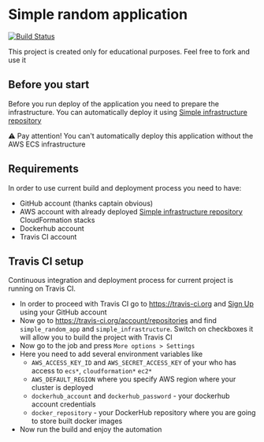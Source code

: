 # Simple random application
[![Build Status](https://travis-ci.org/99stealth/simple_random_app.svg?branch=master)](https://travis-ci.org/99stealth/simple_random_app)

This project is created only for educational purposes. Feel free to fork and use it

## Before you start
Before you run deploy of the application you need to prepare the infrastructure. You can automatically deploy it using [Simple infrastructure repository](https://github.com/99stealth/simple-infrastructure "Simple Infrastructure")

:warning: Pay attention! You can't automatically deploy this application without the AWS ECS infrastructure

## Requirements
In order to use current build and deployment process you need to have:
* GitHub account (thanks captain obvious)
* AWS account with already deployed [Simple infrastructure repository](https://github.com/99stealth/simple-infrastructure "Simple Infrastructure") CloudFormation stacks
* Dockerhub account
* Travis CI account

## Travis CI setup
Continuous integration and deployment process for current project is running on Travis CI. 
* In order to proceed with Travis CI go to https://travis-ci.org and [Sign Up](https://travis-ci.org "TravisCI") using your GitHub account
* Now go to https://travis-ci.org/account/repositories and find `simple_random_app` and `simple_infrastructure`. Switch on checkboxes it will allow you to build the project with Travis CI
* Now go to the job and press `More options > Settings`
* Here you need to add several environment variables like
  * `AWS_ACCESS_KEY_ID` and `AWS_SECRET_ACCESS_KEY` of your who has access to `ecs*`, `cloudformation*` `ec2*`
  * `AWS_DEFAULT_REGION` where you specify AWS region where your cluster is deployed
  * `dockerhub_account` and `dockerhub_password` - your dockerhub account credentials
  * `docker_repository` - your DockerHub repository where you are going to store built docker images
* Now run the build and enjoy the automation
